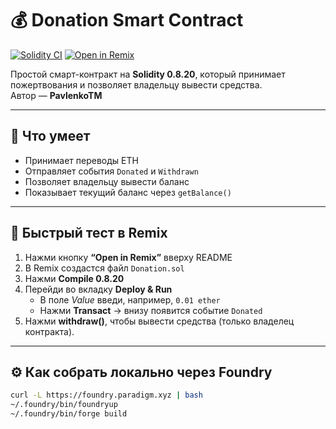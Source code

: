 # 💰 Donation Smart Contract

[![Solidity CI](https://github.com/pavlenkotm/web3-donation-contract/actions/workflows/solidity.yml/badge.svg)](https://github.com/pavlenkotm/web3-donation-contract/actions/workflows/solidity.yml)
[![Open in Remix](https://img.shields.io/badge/Open%20in-Remix-orange?logo=ethereum)](https://remix.ethereum.org/#version=soljson-v0.8.20+commit.a1b79de6.js&optimize=true&runs=200&evmVersion=london)

Простой смарт-контракт на **Solidity 0.8.20**, который принимает пожертвования и позволяет владельцу вывести средства.  
Автор — **PavlenkoTM**

---

## 🧩 Что умеет
- Принимает переводы ETH  
- Отправляет события `Donated` и `Withdrawn`  
- Позволяет владельцу вывести баланс  
- Показывает текущий баланс через `getBalance()`

---

## 🚀 Быстрый тест в Remix

1. Нажми кнопку **“Open in Remix”** вверху README  
2. В Remix создастся файл `Donation.sol`  
3. Нажми **Compile 0.8.20**  
4. Перейди во вкладку **Deploy & Run**  
   - В поле *Value* введи, например, `0.01 ether`  
   - Нажми **Transact** → внизу появится событие `Donated`  
5. Нажми **withdraw()**, чтобы вывести средства (только владелец контракта).

---

## ⚙️ Как собрать локально через Foundry

```bash
curl -L https://foundry.paradigm.xyz | bash
~/.foundry/bin/foundryup
~/.foundry/bin/forge build

